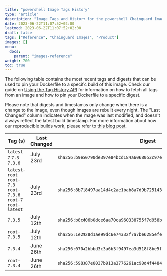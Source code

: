 ```yaml
---
title: "powershell Image Tags History"
type: "article"
description: "Image Tags and History for the powershell Chainguard Image"
date: 2023-06-22T11:07:52+02:00
lastmod: 2023-06-22T11:07:52+02:00
draft: false
tags: ["Reference", "Chainguard Images", "Product"]
images: []
menu:
  docs:
    parent: "images-reference"
weight: 700
toc: true
---
```


The following table contains the most recent tags and digests that can be used to pin your Dockerfile to a specific build of this image. Check our guide on [Using the Tag History API](/chainguard/chainguard-images/using-the-tag-history-api/) for information on how to fetch all tags from an image and how to pin your Dockerfile to a specific digest.

Please note that digests and timestamps only change when there is a change to the image, even though images are rebuilt every night. The "Last Changed" column indicates when the image was last modified, and doesn't always reflect the latest build timestamp. For more information about how our reproducible builds work, please refer to [this blog post](https://www.chainguard.dev/unchained/reproducing-chainguards-reproducible-image-builds).

| Tag (s)                                                       | Last Changed | Digest                                                                    |
|---------------------------------------------------------------|--------------|---------------------------------------------------------------------------|
|  `latest` `7` `7.3` `7.3.6`                                   | July 23rd    | `sha256:b9e50790de397e84bcd184a6068053c97e19d03657bf2794f1274cc47e79c970` |
|  `latest-root` `root-7.3` `root-7.3.6` `root-7` `root-latest` | July 23rd    | `sha256:8b718497aa14d4c2ae1bab8a7d9b7251434be731b20025e4d2b18ecaafd7243c` |
|  `7.3.5`                                                      | July 12th    | `sha256:b8cd06b0dce6aa70ca960338755f7d958bbb1e769af9ff7c6a7f81ff3ccec18c` |
|  `root-7.3.5`                                                 | July 12th    | `sha256:1e2928d1ae99dc6e74332f7a7be6285efe6fef1049c6c2d314272a971fd7bc9f` |
|  `7.3.4`                                                      | June 26th    | `sha256:070a2bbbd3c3a6b3f9497ea3d518f8be5fe72f577c3df7b11755e3e5a7b3ccc5` |
|  `root-7.3.4`                                                 | June 26th    | `sha256:598387e0037b913a3776261ac90d4f4484c03c696cccd16566dfebe9d8291fd1` |
